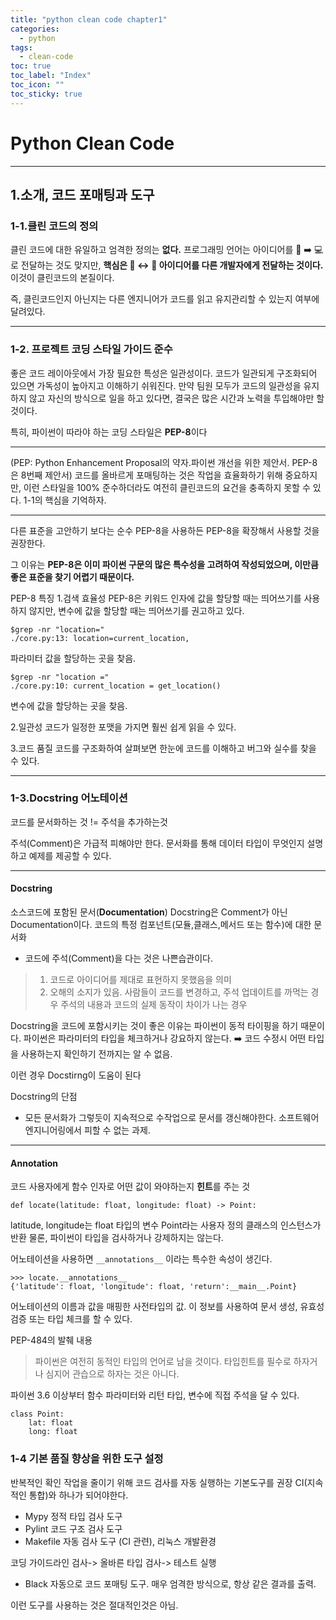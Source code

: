 ```yaml
---
title: "python clean code chapter1"
categories:
  - python
tags:
  - clean-code
toc: true
toc_label: "Index"
toc_icon: ""
toc_sticky: true
---
```

# Python Clean Code

---
## 1.소개, 코드 포매팅과 도구

### 1-1.클린 코드의 정의
클린 코드에 대한 유일하고 엄격한 정의는 **없다.**
프로그래밍 언어는 아이디어를
:man: :arrow_right: :computer: 로 전달하는 것도 맞지만,
**핵심은 :man: :left_right_arrow: :man: 아이디어를 다른 개발자에게 전달하는 것이다.**
이것이 클린코드의 본질이다.

즉, 클린코드인지 아닌지는 다른 엔지니어가 코드를 읽고 유지관리할 수 있는지 여부에 달려있다.

----
### 1-2. 프로젝트 코딩 스타일 가이드 준수

좋은 코드 레이아웃에서 가장 필요한 특성은 일관성이다. 코드가 일관되게 구조화되어 있으면 가독성이 높아지고 이해하기 쉬워진다.
만약 팀원 모두가 코드의 일관성을 유지하지 않고 자신의 방식으로 일을 하고 있다면, 결국은 많은 시간과 노력을 투입해야만 할 것이다.

특히, 파이썬이 따라야 하는 코딩 스타일은 **PEP-8**이다

---

(PEP: Python Enhancement Proposal의 약자.파이썬 개선을 위한 제안서. PEP-8은 8번째 제안서)
코드를 올바르게 포매팅하는 것은 작업을 효율화하기 위해 중요하지만, 이런 스타일을 100% 준수하더라도 여전히 클린코드의 요건을 충족하지 못할 수 있다.
1-1의 핵심을 기억하자.

---

다른 표준을 고안하기 보다는 순수 PEP-8을 사용하든 PEP-8을 확장해서 사용할 것을 권장한다.

그 이유는 **PEP-8은 이미 파이썬 구문의 많은 특수성을 고려하여 작성되었으며, 이만큼 좋은 표준을 찾기 어렵기 때문이다.**

PEP-8 특징
1.검색 효율성
PEP-8은 키워드 인자에 값을 할당할 때는 띄어쓰기를 사용하지 않지만,
변수에 값을 할당할 때는 띄어쓰기를 권고하고 있다.

```
$grep -nr "location="
./core.py:13: location=current_location,
```
파라미터 값을 할당하는 곳을 찾음.
```
$grep -nr "location ="
./core.py:10: current_location = get_location()
```
변수에 값을 할당하는 곳을 찾음.

2.일관성
코드가 일정한 포맷을 가지면 훨씬 쉽게 읽을 수 있다.

3.코드 품질
코드를 구조화하여 살펴보면 한눈에 코드를 이해하고 버그와 실수를 찾을 수 있다.

---

### 1-3.Docstring 어노테이션

코드를 문서화하는 것 !=  주석을 추가하는것

주석(Comment)은 가급적 피해야만 한다.
문서화를 통해 데이터 타입이 무엇인지 설명하고 예제를 제공할 수 있다.

---

#### Docstring

소스코드에 포함된 문서(**Documentation**)
Docstring은 Comment가 아닌 Documentation이다.
코드의 특정 컴포넌트(모듈,클래스,메서드 또는 함수)에 대한 문서화


+ 코드에 주석(Comment)을 다는 것은 나쁜습관이다.
> 1. 코드로 아이디어를 제대로 표현하지 못했음을 의미
> 2. 오해의 소지가 있음.
> 사람들이 코드를 변경하고, 주석 업데이트를 까먹는 경우
> 주석의 내용과 코드의 실제 동작이 차이가 나는 경우 

Docstring을 코드에 포함시키는 것이 좋은 이유는 파이썬이 동적 타이핑을 하기 때문이다.
파이썬은 파라미터의 타입을 체크하거나 강요하지 않는다.
:arrow_right: 코드 수정시 어떤 타입을 사용하는지 확인하기 전까지는 알 수 없음.

이런 경우 Docstirng이 도움이 된다

Docstring의 단점
+ 모든 문서화가 그렇듯이 지속적으로 수작업으로 문서를 갱신해야한다. 소프트웨어 엔지니어링에서 피할 수 없는 과제.

---
#### Annotation
코드 사용자에게 함수 인자로 어떤 값이 와야하는지 **힌트**를 주는 것
```
def locate(latitude: float, longitude: float) -> Point:
```
latitude, longitude는 float 타입의 변수
Point라는 사용자 정의 클래스의 인스턴스가 반환
물론, 파이썬이 타입을 검사하거나 강제하지는 않는다.

어노테이션을 사용하면 `__annotations__` 이라는 특수한 속성이 생긴다.
```
>>> locate.__annotations__
{'latitude': float, 'longitude': float, 'return':__main__.Point}
```
어노테이션의 이름과 값을 매핑한 사전타입의 값.
이 정보를 사용하여 문서 생성, 유효성 검증 또는 타입 체크를 할 수 있다.

PEP-484의 발췌 내용
> 파이썬은 여전히 동적인 타입의 언어로 남을 것이다.
타입힌트를 필수로 하자거나 심지어 관습으로 하자는 것은 아니다.

파이썬 3.6 이상부터 함수 파라미터와 리턴 타입, 변수에 직접 주석을 달 수 있다.
```
class Point:
    lat: float
    long: float
```
### 1-4 기본 품질 향상을 위한 도구 설정

반복적인 확인 작업을 줄이기 위해 코드 검사를 자동 실행하는 기본도구를 권장
CI(지속적인 통합)와 하나가 되어야한다.

+ Mypy
정적 타입 검사 도구
+ Pylint
코드 구조 검사 도구
+ Makefile
자동 검사 도구 (CI 관련), 리눅스 개발환경

코딩 가이드라인 검사-> 올바른 타입 검사-> 테스트 실행


+ Black
자동으로 코드 포매팅 도구. 매우 엄격한 방식으로, 항상 같은 결과를 출력.

이런 도구를 사용하는 것은 절대적인것은 아님.
